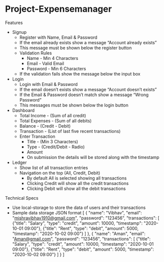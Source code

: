 # Project-Expensemanager

Features

- Signup
    - Register with Name, Email & Password
    - If the email already exists show a message “Account already exists”
    - This message must be shown below the register button
    - Validation Rules
        - Name - Min 4 Characters
        - Email - Valid Email
        - Password - Min 6 Characters
    - If the validation fails show the message below the input box
- Login
    - Login with Email & Password
    - If the email doesn’t exists show a message “Account doesn’t exists”
    - If the Email & Password doesn’t match show a message “Wrong Password”
    - This messages must be shown below the login button
- Dashboard
    - Total Income - (Sum of all credit)
    - Total Expenses - (Sum of all debits)
    - Balance - (Credit - Debit)
    - Transaction - (List of last five recent transactions)
    - Enter Transaction
        - Title - (Min 3 Characters)
        - Type - (Credit/Debit - Radio)
        - Amount
        - On submission the details will be stored along with the timestamp
- Ledger
    - Show list of all transaction entries
    - Navigation on the top (All, Credit, Debit)
        - By default All is selected showing all transactions
        - Clicking Credit will show all the credit transactions
        - Clicking Debit will show all the debit transactions

Technical Specs

- Use local-storage to store the data of users and their transactions
- Sample data storage JSON format 
    [
      {
        "name": "Vibhav",
        "email": "mishravibhav1910@gmail.com",
        "password": "123456",
        "transactions": [
          {"title": "Salary", "type": "credit", "amount": 10000, "timestamp": "2020-10-01 09:00"},
          {"title": "Rent", "type": "debit", "amount": 5000, "timestamp": "2020-10-02 09:00"}
        ]
      },
      {
        "name": "Aman",
        "email": "Aman@gmail.com",
        "password": "123456",
        "transactions": [
          {"title": "Salary", "type": "credit", "amount": 10000, "timestamp": "2020-10-01 09:00"},
          {"title": "Rent", "type": "debit", "amount": 5000, "timestamp": "2020-10-02 09:00"}
        ]
      }
    ]
